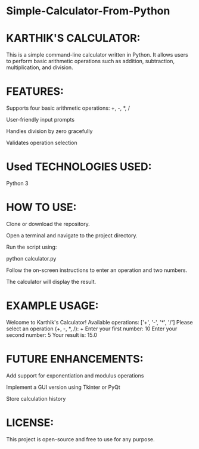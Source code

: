 # Simple-Calculator-From-Python
# KARTHIK'S CALCULATOR:

This is a simple command-line calculator written in Python. It allows users to perform basic arithmetic operations such as addition, subtraction, multiplication, and division.

# FEATURES:

Supports four basic arithmetic operations: +, -, *, /

User-friendly input prompts

Handles division by zero gracefully

Validates operation selection



# Used TECHNOLOGIES USED:

Python 3

# HOW TO USE:

Clone or download the repository.

Open a terminal and navigate to the project directory.

Run the script using:

python calculator.py

Follow the on-screen instructions to enter an operation and two numbers.

The calculator will display the result.

# EXAMPLE USAGE:

Welcome to Karthik's Calculator!
Available operations: ['+', '-', '*', '/']
Please select an operation (+, -, *, /): +
Enter your first number: 10
Enter your second number: 5
Your result is: 15.0

#  FUTURE ENHANCEMENTS:

Add support for exponentiation and modulus operations

Implement a GUI version using Tkinter or PyQt

Store calculation history

# LICENSE:

This project is open-source and free to use for any purpose.

